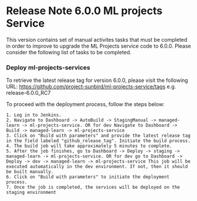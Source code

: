 # Release Note 6.0.0 ML projects Service

This version contains set of manual activites tasks that must be completed in order to improve to upgrade the ML Projects service code to 6.0.0. Please consider the following list of tasks to be completed.

### Deploy ml-projects-services

To retrieve the latest release tag for version 6.0.0, please visit the following URL: https://github.com/project-sunbird/ml-projects-service/tags e.g. release-6.0.0_RC7

To proceed with the deployment process, follow the steps below:

    1. Log in to Jenkins.
    2. Navigate to Dashboard -> AutoBuild -> StagingManual -> managed-learn -> ml-projects-service. OR for dev Navigate to Dashboard -> Build -> managed-learn -> ml-projects-service
    3. Click on "Build with parameters" and provide the latest release tag in the field labeled "github_release_tag". Initiate the build process.
    4. The build job will take approximately 5 minutes to complete.
    5. After the job finishes, go to Dashboard -> Deploy -> staging -> managed-learn -> ml-projects-service. OR for dev go to Dashboard -> Deploy -> dev -> managed-learn -> ml-projects-service This job will be executed automatically in the dev environment. If not, then it should be built manually.
    6. Click on "Build with parameters" to initiate the deployment process.
    7. Once the job is completed, the services will be deployed on the staging environment
